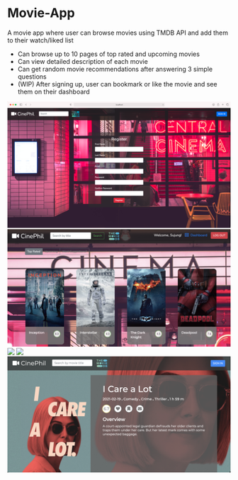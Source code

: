 # Movie-App
A movie app where user can browse movies using TMDB API and add them to their watch/liked list
 - Can browse up to 10 pages of top rated and upcoming movies
 - Can view detailed description of each movie
 - Can get random movie recommendations after answering 3 simple questions
 - (WIP) After signing up, user can bookmark or like the movie and see them on their dashboard

![](images/signup.png)
![](images/index.png)
![](images/suggestion.png)
![](images/suggestion_result.png)
![](images/detail.png)
